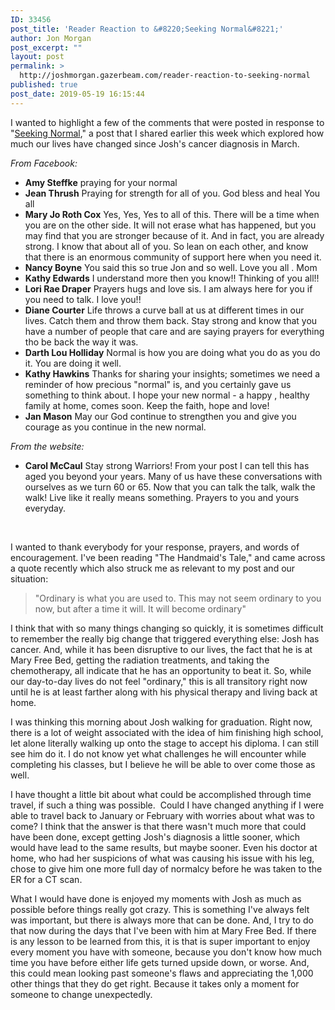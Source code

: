 ```yaml
---
ID: 33456
post_title: 'Reader Reaction to &#8220;Seeking Normal&#8221;'
author: Jon Morgan
post_excerpt: ""
layout: post
permalink: >
  http://joshmorgan.gazerbeam.com/reader-reaction-to-seeking-normal
published: true
post_date: 2019-05-19 16:15:44
---
```

<!-- wp:tadv/classic-paragraph -->
<p>I wanted to highlight a few of the comments that were posted in response to "<a href="http://joshmorgan.gazerbeam.com/finding-normal">Seeking Normal</a>," a post that I shared earlier this week which explored how much our lives have changed since Josh's cancer diagnosis in March.</p>
<p><em>From Facebook:</em></p>
<ul>
<li data-tadv-p="keep"><strong>Amy Steffke</strong> praying for your normal</li>
<li data-tadv-p="keep"><strong>Jean Thrush</strong> Praying for strength for all of you. God bless and heal You all</li>
<li data-tadv-p="keep"><strong>Mary Jo Roth Cox</strong> Yes, Yes, Yes to all of this. There will be a time when you are on the other side. It will not erase what has happened, but you may find that you are stronger because of it. And in fact, you are already strong. I know that about all of you. So lean on each other, and know that there is an enormous community of support here when you need it.</li>
<li data-tadv-p="keep"><strong>Nancy Boyne</strong> You said this so true Jon and so well. Love you all . Mom</li>
<li data-tadv-p="keep"><strong>Kathy Edwards</strong> I understand more then you know!! Thinking of you all!!</li>
<li data-tadv-p="keep"><strong>Lori Rae Draper</strong> Prayers hugs and love sis. I am always here for you if you need to talk. I love you!!</li>
<li data-tadv-p="keep"><strong>Diane Courter</strong> Life throws a curve ball at us at different times in our lives. Catch them and throw them back. Stay strong and know that you have a number of people that care and are saying prayers for everything tho be back the way it was.</li>
<li data-tadv-p="keep"><strong>Darth Lou Holliday</strong> Normal is how you are doing what you do as you do it. You are doing it well.</li>
<li data-tadv-p="keep"><strong>Kathy Hawkins</strong> Thanks for sharing your insights; sometimes we need a reminder of how precious "normal" is, and you certainly gave us something to think about. I hope your new normal - a happy , healthy family at home, comes soon. Keep the faith, hope and love!</li>
<li data-tadv-p="keep"><strong>Jan Mason</strong> May our God continue to strengthen you and give you courage as you continue in the new normal.</li>
</ul>
<p><em>From the website:</em></p>
<ul>
<li data-tadv-p="keep"><strong>Carol McCaul</strong> Stay strong Warriors! From your post I can tell this has aged you beyond your years. Many of us have these conversations with ourselves as we turn 60 or 65. Now that you can talk the talk, walk the walk! Live like it really means something. Prayers to you and yours everyday.</li>
</ul>
<p> </p>
<p>I wanted to thank everybody for your response, prayers, and words of encouragement. I've been reading "The Handmaid's Tale," and came across a quote recently which also struck me as relevant to my post and our situation:</p>
<blockquote>
<p>"Ordinary is what you are used to. This may not seem ordinary to you now, but after a time it will. It will become ordinary"</p>
</blockquote>
<p>I think that with so many things changing so quickly, it is sometimes difficult to remember the really big change that triggered everything else: Josh has cancer. And, while it has been disruptive to our lives, the fact that he is at Mary Free Bed, getting the radiation treatments, and taking the chemotherapy, all indicate that he has an opportunity to beat it. So, while our day-to-day lives do not feel "ordinary," this is all transitory right now until he is at least farther along with his physical therapy and living back at home.</p>
<p>I was thinking this morning about Josh walking for graduation. Right now, there is a lot of weight associated with the idea of him finishing high school, let alone literally walking up onto the stage to accept his diploma. I can still see him do it. I do not know yet what challenges he will encounter while completing his classes, but I believe he will be able to over come those as well.</p>
<p>I have thought a little bit about what could be accomplished through time travel, if such a thing was possible.  Could I have changed anything if I were able to travel back to January or February with worries about what was to come? I think that the answer is that there wasn't much more that could have been done, except getting Josh's diagnosis a little sooner, which would have lead to the same results, but maybe sooner. Even his doctor at home, who had her suspicions of what was causing his issue with his leg, chose to give him one more full day of normalcy before he was taken to the ER for a CT scan.</p>
<p>What I would have done is enjoyed my moments with Josh as much as possible before things really got crazy. This is something I've always felt was important, but there is always more that can be done. And, I try to do that now during the days that I've been with him at Mary Free Bed. If there is any lesson to be learned from this, it is that is super important to enjoy every moment you have with someone, because you don't know how much time you have before either life gets turned upside down, or worse. And, this could mean looking past someone's flaws and appreciating the 1,000 other things that they do get right. Because it takes only a moment for someone to change unexpectedly.</p>
<!-- /wp:tadv/classic-paragraph -->